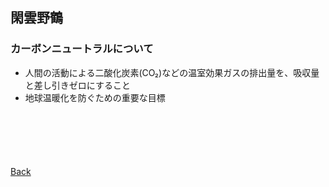 ## 閑雲野鶴

### カーボンニュートラルについて

- 人間の活動による二酸化炭素(CO₂)などの温室効果ガスの排出量を、吸収量と差し引きゼロにすること
- 地球温暖化を防ぐための重要な目標

<p style="margin-top: 100px;"></p>

[Back](./../../)
